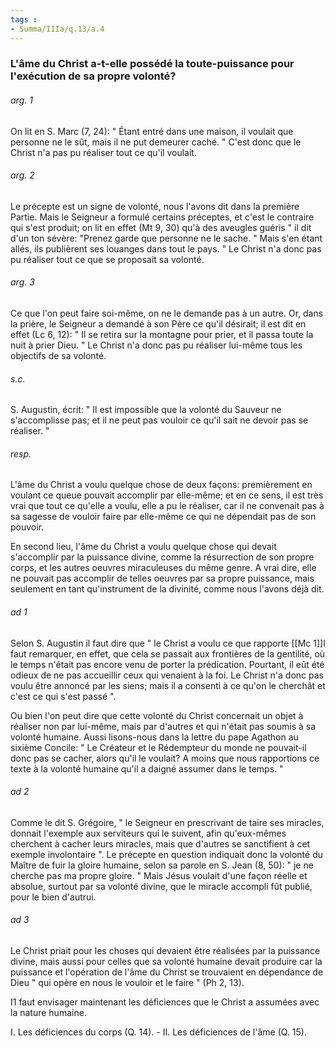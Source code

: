 ```yaml
---
tags : 
- Summa/IIIa/q.13/a.4
---
```


### L'âme du Christ a-t-elle possédé la toute-puissance pour l'exécution de sa propre volonté?

###### arg. 1
On lit en S. Marc (7, 24): " Étant entré dans une maison, il voulait que personne ne le sût, mais il ne put demeurer caché. " C'est donc que le Christ n'a pas pu réaliser tout ce qu'il voulait. 

###### arg. 2
Le précepte est un signe de volonté, nous l'avons dit dans la première Partie. Mais le Seigneur a formulé certains préceptes, et c'est le contraire qui s'est produit; on lit en effet (Mt 9, 30) qu'à des aveugles guéris " il dit d'un ton sévère: "Prenez garde que personne ne le sache. " Mais s'en étant allés, ils publièrent ses louanges dans tout le pays. " Le Christ n'a donc pas pu réaliser tout ce que se proposait sa volonté. 

###### arg. 3
Ce que l'on peut faire soi-même, on ne le demande pas à un autre. Or, dans la prière, le Seigneur a demandé à son Père ce qu'il désirait; il est dit en effet (Lc 6, 12): " Il se retira sur la montagne pour prier, et il passa toute la nuit à prier Dieu. " Le Christ n'a donc pas pu réaliser lui-même tous les objectifs de sa volonté. 

###### s.c.
S. Augustin, écrit: " Il est impossible que la volonté du Sauveur ne s'accomplisse pas; et il ne peut pas vouloir ce qu'il sait ne devoir pas se réaliser. " 

###### resp.
L'âme du Christ a voulu quelque chose de deux façons: premièrement en voulant ce queue pouvait accomplir par elle-même; et en ce sens, il est très vrai que tout ce qu'elle a voulu, elle a pu le réaliser, car il ne convenait pas à sa sagesse de vouloir faire par elle-même ce qui ne dépendait pas de son pouvoir. 

En second lieu, l'âme du Christ a voulu quelque chose qui devait s'accomplir par la puissance divine, comme la résurrection de son propre corps, et les autres oeuvres miraculeuses du même genre. A vrai dire, elle ne pouvait pas accomplir de telles oeuvres par sa propre puissance, mais seulement en tant qu'instrument de la divinité, comme nous l'avons déjà dit. 

###### ad 1
Selon S. Augustin il faut dire que " le Christ a voulu ce que rapporte [[Mc 1]]l faut remarquer, en effet, que cela se passait aux frontières de la gentilité, où le temps n'était pas encore venu de porter la prédication. Pourtant, il eût été odieux de ne pas accueillir ceux qui venaient à la foi. Le Christ n'a donc pas voulu être annoncé par les siens; mais il a consenti à ce qu'on le cherchât et c'est ce qui s'est passé ". 

Ou bien l'on peut dire que cette volonté du Christ concernait un objet à réaliser non par lui-même, mais par d'autres et qui n'était pas soumis à sa volonté humaine. Aussi lisons-nous dans la lettre du pape Agathon au sixième Concile: " Le Créateur et le Rédempteur du monde ne pouvait-il donc pas se cacher, alors qu'il le voulait? A moins que nous rapportions ce texte à la volonté humaine qu'il a daigné assumer dans le temps. " 

###### ad 2
Comme le dit S. Grégoire, " le Seigneur en prescrivant de taire ses miracles, donnait l'exemple aux serviteurs qui le suivent, afin qu'eux-mêmes cherchent à cacher leurs miracles, mais que d'autres se sanctifient à cet exemple involontaire ". Le précepte en question indiquait donc la volonté du Maître de fuir la gloire humaine, selon sa parole en S. Jean (8, 50): " je ne cherche pas ma propre gloire. " Mais Jésus voulait d'une façon réelle et absolue, surtout par sa volonté divine, que le miracle accompli fût publié, pour le bien d'autrui. 

###### ad 3
Le Christ priait pour les choses qui devaient être réalisées par la puissance divine, mais aussi pour celles que sa volonté humaine devait produire car la puissance et l'opération de l'âme du Christ se trouvaient en dépendance de Dieu " qui opère en nous le vouloir et le faire " (Ph 2, 13). 

I1 faut envisager maintenant les déficiences que le Christ a assumées avec la nature humaine. 

I. Les déficiences du corps (Q. 14). - II. Les déficiences de l'âme (Q. 15). 

